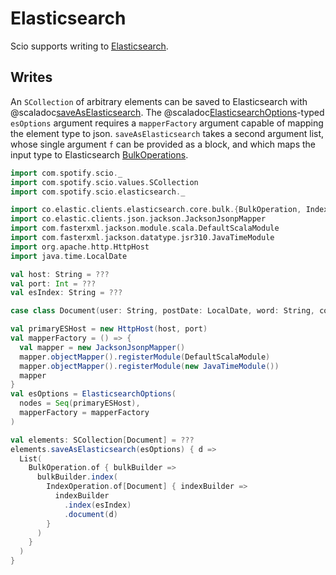 # Elasticsearch

Scio supports writing to [Elasticsearch](https://github.com/elastic/elasticsearch).

## Writes

An `SCollection` of arbitrary elements can be saved to Elasticsearch with
@scaladoc[saveAsElasticsearch](com.spotify.scio.elasticsearch.ElasticsearchSCollection#saveAsElasticsearch(esOptions:com.spotify.scio.elasticsearch.ElasticsearchOptions,flushInterval:org.joda.time.Duration,numOfShards:Long,maxBulkRequestOperations:Int,maxBulkRequestBytes:Long,errorFn:org.apache.beam.sdk.io.elasticsearch.ElasticsearchIO.Write.BulkExecutionException=%3EUnit,retry:com.spotify.scio.elasticsearch.ElasticsearchIO.RetryConfig)(f:T=%3EIterable[co.elastic.clients.elasticsearch.core.bulk.BulkOperation]):com.spotify.scio.io.ClosedTap[Nothing]).
The @scaladoc[ElasticsearchOptions](com.spotify.scio.elasticsearch.ElasticsearchOptions)-typed `esOptions` argument requires a `mapperFactory` argument capable of mapping the element type to json.
`saveAsElasticsearch` takes a second argument list, whose single argument `f` can be provided as a block, and which maps the input type to Elasticsearch [BulkOperations](https://artifacts.elastic.co/javadoc/co/elastic/clients/elasticsearch-java/8.8.0/co/elastic/clients/elasticsearch/core/bulk/BulkOperation.html).

```scala mdoc:compile-only
import com.spotify.scio._
import com.spotify.scio.values.SCollection
import com.spotify.scio.elasticsearch._

import co.elastic.clients.elasticsearch.core.bulk.{BulkOperation, IndexOperation}
import co.elastic.clients.json.jackson.JacksonJsonpMapper
import com.fasterxml.jackson.module.scala.DefaultScalaModule
import com.fasterxml.jackson.datatype.jsr310.JavaTimeModule
import org.apache.http.HttpHost
import java.time.LocalDate

val host: String = ???
val port: Int = ???
val esIndex: String = ???

case class Document(user: String, postDate: LocalDate, word: String, count: Long)

val primaryESHost = new HttpHost(host, port)
val mapperFactory = () => {
  val mapper = new JacksonJsonpMapper()
  mapper.objectMapper().registerModule(DefaultScalaModule)
  mapper.objectMapper().registerModule(new JavaTimeModule())
  mapper
}
val esOptions = ElasticsearchOptions(
  nodes = Seq(primaryESHost), 
  mapperFactory = mapperFactory
)

val elements: SCollection[Document] = ???
elements.saveAsElasticsearch(esOptions) { d =>
  List(
    BulkOperation.of { bulkBuilder =>
      bulkBuilder.index(
        IndexOperation.of[Document] { indexBuilder =>
          indexBuilder
            .index(esIndex)
            .document(d)
        }
      )
    }
  )
}
```
